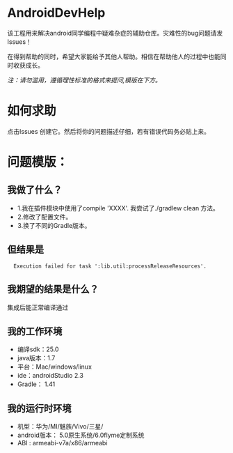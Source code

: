 # AndroidDevHelp
该工程用来解决android同学编程中疑难杂症的辅助仓库。灾难性的bug问题请发Issues！

在得到帮助的同时，希望大家能给予其他人帮助。相信在帮助他人的过程中也能同时收获成长。


*注：请勿滥用，遵循理性标准的格式来提问,模版在下方。*

# 如何求助

 点击Issues 创建它。然后将你的问题描述仔细，若有错误代码务必贴上来。

# 问题模版：

## 我做了什么？
- 1.我在插件模块中使用了compile 'XXXX'. 我尝试了./gradlew clean 方法。
- 2.修改了配置文件。
- 3.换了不同的Gradle版本。


## 但结果是

```
  Execution failed for task ':lib.util:processReleaseResources'.
```

## 我期望的结果是什么？
  集成后能正常编译通过
 
## 我的工作环境
 - 编译sdk：25.0
 - java版本：1.7
 - 平台：Mac/windows/linux
 - ide：androidStudio 2.3
 - Gradle： 1.41
 
## 我的运行时环境
 - 机型：华为/MI/魅族/Vivo/三星/
 - android版本： 5.0原生系统/6.0flyme定制系统
 - ABI : armeabi-v7a/x86/armeabi
